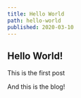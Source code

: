 ```yaml
---
title: Hello World
path: hello-world
published: 2020-03-10
---
```


## Hello World!


This is the first post

And this is the blog!

